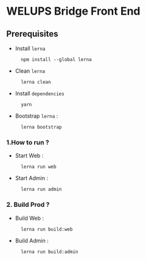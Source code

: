 # WELUPS Bridge Front End

## Prerequisites

- Install `lerna`

  ```
    npm install --global lerna
  ```

- Clean `lerna`
  ```
    lerna clean
  ```
  
- Install `dependencies`
  ```
    yarn
  ```
  
- Bootstrap `lerna` :

  ```
    lerna bootstrap
  ```

### 1.How to run ?

- Start Web :
  ```
    lerna run web
  ```
- Start Admin :
  ```
    lerna run admin
  ```

### 2. Build Prod ?

- Build Web :

  ```
    lerna run build:web
  ```

- Build Admin :
  ```
    lerna run build:admin
  ```
